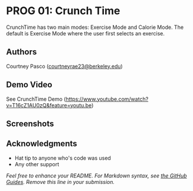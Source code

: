# PROG 01: Crunch Time

CrunchTime has two main modes: Exercise Mode and Calorie Mode. The default is Exercise Mode where the user first selects an exercise.  



## Authors

Courtney Pasco ([courtneyrae23@berkeley.edu](mailto:courtneyrae23@berkeley.edu))

## Demo Video

See CrunchTime Demo (https://www.youtube.com/watch?v=T16cZ1AU0zQ&feature=youtu.be)

## Screenshots


## Acknowledgments

* Hat tip to anyone who's code was used
* Any other support

*Feel free to enhance your README. For Markdown syntax, see [the GitHub Guides](https://guides.github.com/features/mastering-markdown/). Remove this line in your submission.*
